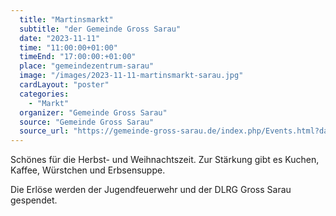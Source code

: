 ```yaml
---
  title: "Martinsmarkt"
  subtitle: "der Gemeinde Gross Sarau"
  date: "2023-11-11"
  time: "11:00:00+01:00"
  timeEnd: "17:00:00:+01:00"
  place: "gemeindezentrum-sarau"
  image: "/images/2023-11-11-martinsmarkt-sarau.jpg"
  cardLayout: "poster"
  categories:
    - "Markt"
  organizer: "Gemeinde Gross Sarau"
  source: "Gemeinde Gross Sarau"
  source_url: "https://gemeinde-gross-sarau.de/index.php/Events.html?day=20231111"
---
```


Schönes für die Herbst- und Weihnachtszeit.
Zur Stärkung gibt es Kuchen, Kaffee, Würstchen und Erbsensuppe.

Die Erlöse werden der Jugendfeuerwehr und der DLRG Gross Sarau gespendet.
